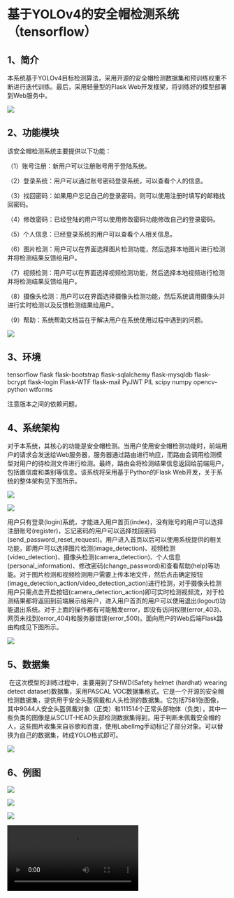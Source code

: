 # 基于YOLOv4的安全帽检测系统（tensorflow）

## 1、简介

​		本系统基于YOLOv4目标检测算法，采用开源的安全帽检测数据集和预训练权重不断进行迭代训练。最后，采用轻量型的Flask Web开发框架，将训练好的模型部署到Web服务中。

![](E:\33397\Desktop\1.png)

## 2、功能模块

该安全帽检测系统主要提供以下功能：

（1）账号注册：新用户可以注册账号用于登陆系统。

（2）登录系统：用户可以通过账号密码登录系统，可以查看个人的信息。

（3）找回密码：如果用户忘记自己的登录密码，则可以使用注册时填写的邮箱找回密码。

（4）修改密码：已经登陆的用户可以使用修改密码功能修改自己的登录密码。

（5）个人信息：已经登录系统的用户可以查看个人相关信息。

（6）图片检测：用户可以在界面选择图片检测功能，然后选择本地图片进行检测并将检测结果反馈给用户。

（7）视频检测：用户可以在界面选择视频检测功能，然后选择本地视频进行检测并将检测结果反馈给用户。

（8）摄像头检测：用户可以在界面选择摄像头检测功能，然后系统调用摄像头并进行实时检测以及反馈检测结果给用户。

（9）帮助：系统帮助文档旨在于解决用户在系统使用过程中遇到的问题。

![](E:\33397\Desktop\4.png)

## 3、环境

tensorflow
flask
flask-bootstrap
flask-sqlalchemy
flask-mysqldb
flask-bcrypt
flask-login
Flask-WTF
flask-mail
PyJWT
PIL
scipy
numpy
opencv-python
wtforms

注意版本之间的依赖问题。

## 4、系统架构

​		对于本系统，其核心的功能是安全帽检测。当用户使用安全帽检测功能时，前端用户的请求会发送给Web服务器，服务器通过路由进行响应，而路由会调用检测模型对用户的待检测文件进行检测。最终，路由会将检测结果信息返回给前端用户，包括置信度和类别等信息。该系统将采用基于Python的Flask Web开发，关于系统的整体架构见下图所示。

![](E:\33397\Desktop\2.png)

![](E:\33397\Desktop\3.png)

​		用户只有登录(login)系统，才能进入用户首页(index)，没有账号的用户可以选择注册账号(register)，忘记密码的用户可以选择找回密码(send_password_reset_request)。用户进入首页以后可以使用系统提供的相关功能，即用户可以选择图片检测(image_detection)、视频检测(video_detection)、摄像头检测(camera_detection)、个人信息(personal_information)、修改密码(change_password)和查看帮助(help)等功能。对于图片检测和视频检测用户需要上传本地文件，然后点击确定按钮(image_detection_action/video_detection_action)进行检测，对于摄像头检测用户只需点击开启按钮(camera_detection_action)即可实时检测视频流，对于检测结果都将返回到前端展示给用户，进入用户首页的用户可以使用退出(logout)功能退出系统。对于上面的操作都有可能触发error，即没有访问权限(error_403)、网页未找到(error_404)和服务器错误(error_500)。面向用户的Web后端Flask路由构成见下图所示。

![](E:\33397\Desktop\6.png)

## 5、数据集

​		在这次模型的训练过程中，主要用到了SHWD(Safety helmet (hardhat) wearing detect dataset)数据集，采用PASCAL VOC数据集格式。它是一个开源的安全帽检测数据集，提供用于安全头盔佩戴和人头检测的数据集。它包括7581张图像，其中9044人安全头盔佩戴对象（正类）和111514个正常头部物体（负类），其中一些负类的图像是从SCUT-HEAD头部检测数据集得到，用于判断未佩戴安全帽的人，这些图片收集来自谷歌和百度，使用LabelImg手动标记了部分对象。可以替换为自己的数据集，转成YOLO格式即可。

![](E:\33397\Desktop\5.png)

## 6、例图

![](E:\33397\Desktop\7.png)

![](E:\33397\Desktop\8.png)

![](E:\33397\Desktop\9.png)

<video src="E:\33397\Desktop\演示视频.mp4"></video>